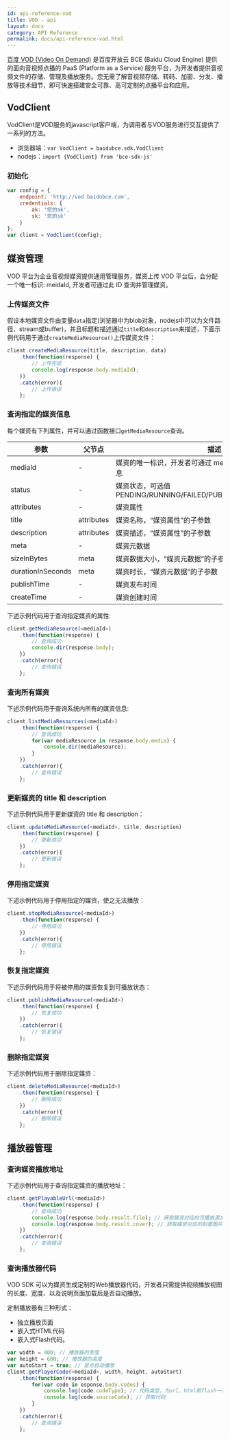 ```yaml
---
id: api-reference-vod
title: VOD - api
layout: docs
category: API Reference
permalink: docs/api-reference-vod.html
---
```


[百度 VOD (Video On Demand)](https://bce.baidu.com/doc/VOD/index.html) 是百度开放云 BCE (Baidu Cloud Engine) 提供的面向音视频点播的 PaaS (Platform as a Service) 服务平台，为开发者提供音视频文件的存储、管理及播放服务。您无需了解音视频存储、转码、加密、分发、播放等技术细节，即可快速搭建安全可靠、高可定制的点播平台和应用。

## VodClient

VodClient是VOD服务的javascript客户端，为调用者与VOD服务进行交互提供了一系列的方法。

- 浏览器端：`var VodClient = baidubce.sdk.VodClient`
- nodejs：`import {VodClient} from 'bce-sdk-js'`

### 初始化

```js
var config = {
    endpoint: 'http://vod.baidubce.com',
    credentials: {
        ak: '您的ak',
        sk: '您的sk'
    }
};
var client = VodClient(config);
```

## 媒资管理
VOD 平台为企业音视频媒资提供通用管理服务，媒资上传 VOD 平台后，会分配一个唯一标识: meidaId, 开发者可通过此 ID 查询并管理媒资。

### 上传媒资文件

假设本地媒资文件由变量`data`指定(浏览器中为blob对象，nodejs中可以为文件路径、stream或buffer)，并且标题和描述通过`title`和`description`来描述，下面示例代码用于通过`createMediaResource()`上传媒资文件：

```js
client.createMediaResource(title, description, data)
    .then(function(response) {
        // 上传完成
        console.log(response.body.mediaId);
    })
    .catch(error){
        // 上传错误
    };
```

### 查询指定的媒资信息

每个媒资有下列属性，并可以通过函数接口`getMediaResource`查询。

参数|父节点|描述
---|---|---
mediaId|-|媒资的唯一标识，开发者可通过 mediaId 查询指定媒资的详细信息
status|-|媒资状态，可选值PENDING/RUNNING/FAILED/PUBLISHED/DISABLED/BANNED
attributes|-|媒资属性
title|attributes|媒资名称，“媒资属性”的子参数
description|attributes|媒资描述，“媒资属性”的子参数
meta|-|媒资元数据
sizeInBytes|meta|媒资数据大小，“媒资元数据”的子参数
durationInSeconds|meta|媒资时长，“媒资元数据”的子参数
publishTime|-|媒资发布时间
createTime|-|媒资创建时间

下述示例代码用于查询指定媒资的属性:

```js
client.getMediaResource(<mediaId>)
    .then(function(response) {
        // 查询成功
        console.dir(response.body);
    })
    .catch(error){
        // 查询错误
    };
```

### 查询所有媒资

下述示例代码用于查询系统内所有的媒资信息:

```js
client.listMediaResources(<mediaId>)
    .then(function(response) {
        // 查询成功
        for(var mediaResource in response.body.media) {
            console.dir(mediaResource);
        }
    })
    .catch(error){
        // 查询错误
    };
```

### 更新媒资的 title 和 description

下述示例代码用于更新媒资的 title 和 description：

```js
client.updateMediaResource(<mediaId>, title, description)
    .then(function(response) {
        // 更新成功
    })
    .catch(error){
        // 更新错误
    };
```

### 停用指定媒资

下述示例代码用于停用指定的媒资，使之无法播放：

```js
client.stopMediaResource(<mediaId>)
    .then(function(response) {
        // 停用成功
    })
    .catch(error){
        // 停用错误
    };
```

### 恢复指定媒资

下述示例代码用于将被停用的媒资恢复到可播放状态：

```js
client.publishMediaResource(<mediaId>)
    .then(function(response) {
        // 恢复成功
    })
    .catch(error){
        // 恢复错误
    };
```
### 删除指定媒资

下述示例代码用于删除指定媒资：

```js
client.deleteMediaResource(<mediaId>)
    .then(function(response) {
        // 删除成功
    })
    .catch(error){
        // 删除错误
    };
```

## 播放器管理

### 查询媒资播放地址

下述示例代码用于查询指定媒资的播放地址：

```js
client.getPlayableUrl(<mediaId>)
    .then(function(response) {
        // 查询成功
        console.log(response.body.result.file); // 获取媒资对应的可播放源文件的地址
        console.log(response.body.result.cover); // 获取媒资对应的封面图片的地址
    })
    .catch(error){
        // 查询错误
    };
```

### 查询播放器代码

VOD SDK 可以为媒资生成定制的Web播放器代码，开发者只需提供视频播放视图的长度、宽度、以及说明页面加载后是否自动播放。

定制播放器有三种形式：

- 独立播放页面
- 嵌入式HTML代码
- 嵌入式Flash代码。

```js
var width = 800; // 播放器的宽度
var height = 600; // 播放器的高度
var autoStart = true; // 是否自动播放
client.getPlayerCode(<mediaId>, width, height, autoStart)
    .then(function(response) {
        for(var code in esponse.body.codes) {
            console.log(code.codeType); // 代码类型，为url、html和flash一种，分别表示独立播放页面、嵌入式HTML代码和嵌入式FLASH代码
            console.log(code.sourceCode); // 获取代码
        }
    })
    .catch(error){
        // 查询错误
    };
```
